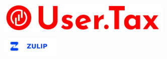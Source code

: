 [![ଉପଯୋଗକର୍ତ୍ତା | କର](https://raw.githubusercontent.com/user-tax/user.tax-img/main/f/logo-txt.svg)](https://user.tax)

[![ଜୁଲିପ୍ |](https://raw.githubusercontent.com/user-tax/user.tax-img/main/f/Zulip.svg)](https://user-tax.zulipchat.com)
